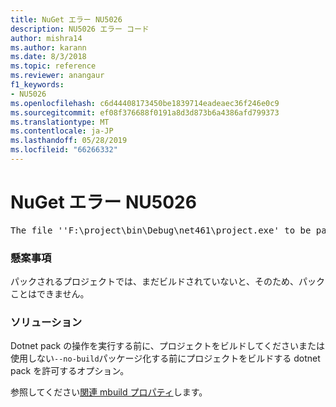 ```yaml
---
title: NuGet エラー NU5026
description: NU5026 エラー コード
author: mishra14
ms.author: karann
ms.date: 8/3/2018
ms.topic: reference
ms.reviewer: anangaur
f1_keywords:
- NU5026
ms.openlocfilehash: c6d44408173450be1839714eadeaec36f246e0c9
ms.sourcegitcommit: ef08f376688f0191a8d3d873b6a4386afd799373
ms.translationtype: MT
ms.contentlocale: ja-JP
ms.lasthandoff: 05/28/2019
ms.locfileid: "66266332"
---
```

# <a name="nuget-error-nu5026"></a>NuGet エラー NU5026
<pre>The file ''F:\project\bin\Debug\net461\project.exe' to be packed was not found on disk.</pre>

### <a name="issue"></a>懸案事項

パックされるプロジェクトでは、まだビルドされていないと、そのため、パックことはできません。


### <a name="solution"></a>ソリューション

Dotnet pack の操作を実行する前に、プロジェクトをビルドしてくださいまたは使用しない`--no-build`パッケージ化する前にプロジェクトをビルドする dotnet pack を許可するオプション。

参照してください[関連 mbuild プロパティ](../msbuild-targets.md#output-assemblies)します。


